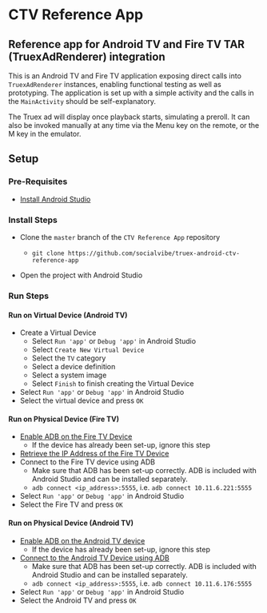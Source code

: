 # CTV Reference App

## Reference app for Android TV and Fire TV TAR (TruexAdRenderer) integration

This is an Android TV and Fire TV application exposing direct calls into `TruexAdRenderer` instances, 
enabling functional testing as well as prototyping. The application is set up with a simple activity 
and the calls in the `MainActivity` should be self-explanatory.

The Truex ad will display once playback starts, simulating a preroll. It can also be invoked manually 
at any time via the Menu key on the remote, or the M key in the emulator.

## Setup

### Pre-Requisites

* [Install Android Studio](https://developer.android.com/studio/)

### Install Steps

* Clone the `master` branch of the `CTV Reference App` repository
    * `git clone https://github.com/socialvibe/truex-android-ctv-reference-app`

* Open the project with Android Studio

### Run Steps

#### Run on Virtual Device (Android TV)
* Create a Virtual Device
    * Select `Run 'app'` or `Debug 'app'` in Android Studio
    * Select `Create New Virtual Device`
    * Select the `TV` category
    * Select a device definition
    * Select a system image
    * Select `Finish` to finish creating the Virtual Device
* Select `Run 'app'` or `Debug 'app'` in Android Studio
* Select the virtual device and press `OK`

#### Run on Physical Device (Fire TV)
* [Enable ADB on the Fire TV Device](http://www.aftvnews.com/how-to-enable-adb-debugging-on-an-amazon-fire-tv-or-fire-tv-stick/)
    * If the device has already been set-up, ignore this step
* [Retrieve the IP Address of the Fire TV Device](http://www.aftvnews.com/how-to-determine-the-ip-address-of-an-amazon-fire-tv-or-fire-tv-stick/)
* Connect to the Fire TV device using ADB
    * Make sure that ADB has been set-up correctly. ADB is included with Android Studio and can be installed separately.
    * `adb connect <ip_address>:5555`, i.e. `adb connect 10.11.6.221:5555`
* Select `Run 'app'` or `Debug 'app'` in Android Studio
* Select the Fire TV and press `OK`

#### Run on Physical Device (Android TV)
* [Enable ADB on the Android TV device](https://developers.google.com/cast/docs/android_tv#setting-up)
    * If the device has already been set-up, ignore this step
* [Connect to the Android TV Device using ADB](https://developers.google.com/cast/docs/android_tv#adb-tcpip)
    * Make sure that ADB has been set-up correctly. ADB is included with Android Studio and can be installed separately.
    * `adb connect <ip_address>:5555`, i.e. `adb connect 10.11.6.176:5555`
* Select `Run 'app'` or `Debug 'app'` in Android Studio
* Select the Android TV and press `OK`
